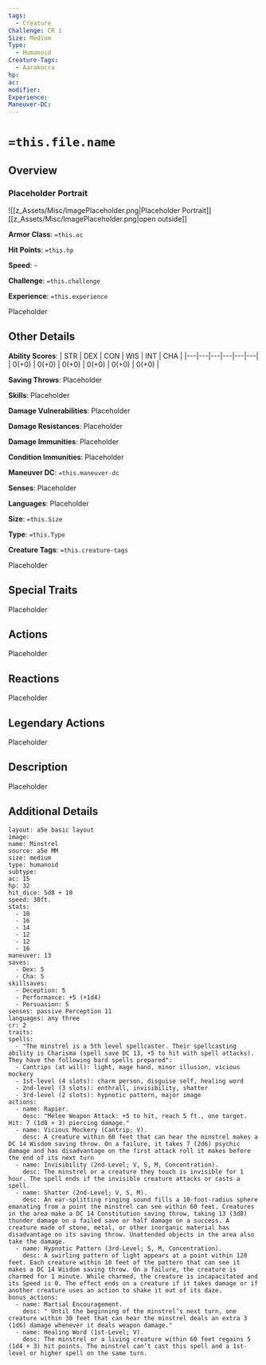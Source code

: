 ```yaml
---
tags:
  - Creature
Challenge: CR 1
Size: Medium
Type:
  - Humanoid
Creature-Tags:
  - Aarakocra
hp: 
ac: 
modifier: 
Experience: 
Maneuver-DC:
---
```

# `=this.file.name`

## Overview
### Placeholder Portrait
![[z_Assets/Misc/ImagePlaceholder.png|Placeholder Portrait]]
[[z_Assets/Misc/ImagePlaceholder.png|open outside]]

**Armor Class**: `=this.ac`

**Hit Points**: `=this.hp`

**Speed**: - 

**Challenge**: `=this.challenge`

**Experience**: `=this.experience`

Placeholder

## Other Details
**Ability Scores**: | STR | DEX | CON | WIS | INT | CHA |
|---|---|---|---|---|---|
| 0(+0) | 0(+0) | 0(+0) | 0(+0) | 0(+0) | 0(+0) |

**Saving Throws**: Placeholder

**Skills**: Placeholder

**Damage Vulnerabilities**: Placeholder

**Damage Resistances**: Placeholder

**Damage Immunities**: Placeholder

**Condition Immunities**: Placeholder

**Maneuver DC**: `=this.maneuver-dc`

**Senses**: Placeholder

**Languages**: Placeholder

**Size**: `=this.Size`

**Type**: `=this.Type`

**Creature Tags**: `=this.creature-tags`

Placeholder

## Special Traits
Placeholder

## Actions
Placeholder

## Reactions
Placeholder

## Legendary Actions
Placeholder

## Description
Placeholder

## Additional Details
```statblock
layout: a5e basic layout
image: 
name: Minstrel
source: a5e MM
size: medium
type: humanoid
subtype: 
ac: 15
hp: 32
hit_dice: 5d8 + 10
speed: 30ft.
stats:
  - 10
  - 16
  - 14
  - 12
  - 12
  - 16
maneuver: 13
saves:
  - Dex: 5
  - Cha: 5
skillsaves:
  - Deception: 5
  - Performance: +5 (+1d4)
  - Persuasion: 5
senses: passive Perception 11
languages: any three
cr: 2
traits:
spells:
  - "The minstrel is a 5th level spellcaster. Their spellcasting ability is Charisma (spell save DC 13, +5 to hit with spell attacks). They have the following bard spells prepared": 
  - Cantrips (at will): light, mage hand, minor illusion, vicious mockery
  - 1st-level (4 slots): charm person, disguise self, healing word
  - 2nd-level (3 slots): enthrall, invisibility, shatter
  - 3rd-level (2 slots): hypnotic pattern, major image
actions:
  - name: Rapier.
    desc: "Melee Weapon Attack: +5 to hit, reach 5 ft., one target. Hit: 7 (1d8 + 3) piercing damage."
  - name: Vicious Mockery (Cantrip; V).
    desc: A creature within 60 feet that can hear the minstrel makes a DC 14 Wisdom saving throw. On a failure, it takes 7 (2d6) psychic damage and has disadvantage on the first attack roll it makes before the end of its next turn
  - name: Invisibility (2nd-Level; V, S, M, Concentration).
    desc: The minstrel or a creature they touch is invisible for 1 hour. The spell ends if the invisible creature attacks or casts a spell.
  - name: Shatter (2nd-Level; V, S, M).
    desc: An ear-splitting ringing sound fills a 10-foot-radius sphere emanating from a point the minstrel can see within 60 feet. Creatures in the area make a DC 14 Constitution saving throw, taking 13 (3d8) thunder damage on a failed save or half damage on a success. A creature made of stone, metal, or other inorganic material has disadvantage on its saving throw. Unattended objects in the area also take the damage.
  - name: Hypnotic Pattern (3rd-Level; S, M, Concentration).
    desc: A swirling pattern of light appears at a point within 120 feet. Each creature within 10 feet of the pattern that can see it makes a DC 14 Wisdom saving throw. On a failure, the creature is charmed for 1 minute. While charmed, the creature is incapacitated and its Speed is 0. The effect ends on a creature if it takes damage or if another creature uses an action to shake it out of its daze.
bonus_actions:
  - name: Martial Encouragement.
    desc: " Until the beginning of the minstrel’s next turn, one creature within 30 feet that can hear the minstrel deals an extra 3 (1d6) damage whenever it deals weapon damage."
  - name: Healing Word (1st-Level; V).
    desc: The minstrel or a living creature within 60 feet regains 5 (1d4 + 3) hit points. The minstrel can’t cast this spell and a 1st-level or higher spell on the same turn.
```

